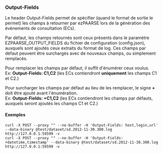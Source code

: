 ### Output-Fields ###
Le header Output-Fields permet de spécifier (quand le format de sortie le permet) les champs à retourner par ezPAARSE lors de la génération des évènements de consultation (ECs).

Par défaut, les champs retournés sont ceux présents dans le paramètre EZPAARSE_OUTPUT_FIELDS du fichier de configuration (config.json), auxquels sont ajoutés ceux extraits du format de log. Ces champs par défaut peuvent être surchargés avec de nouveaux champs, ou simplement remplacés.

Pour remplacer les champs par défaut, il suffit d'énumérer ceux voulus.  
Ex: **Output-Fields: C1,C2** (les ECs contiendront **uniquement** les champs C1 et C2.)  

Pour surcharger les champs par défaut au lieu de les remplacer, le signe **+** doit être ajouté avant l'énumération.  
Ex: **Output-Fields: +C1,C2** (les ECs contiendront les champs par défauts, auxquels seront ajoutés les champs C1 et C2.)  

#### Exemples ####
```shell
curl -X POST --proxy "" --no-buffer -H 'Output-Fields: host,login,url' --data-binary @test/dataset/sd.2012-11-30.300.log  http://127.0.0.1:59599 -v
curl -X POST --proxy "" --no-buffer -H 'Output-Fields: +datetime,timestamp' --data-binary @test/dataset/sd.2012-11-30.300.log  http://127.0.0.1:59599 -v
```
